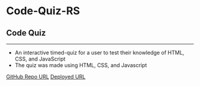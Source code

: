 # Code-Quiz-RS

## Code Quiz

---

- An interactive timed-quiz for a user to test their knowledge of HTML, CSS, and JavaScript
- The quiz was made using HTML, CSS, and Javascript

[GitHub Repo URL](https://github.com/Rudys212/Rudy-S-Portfolio)
[Deployed URL](https://rudys212.github.io/Rudy-S-Portfolio/)
